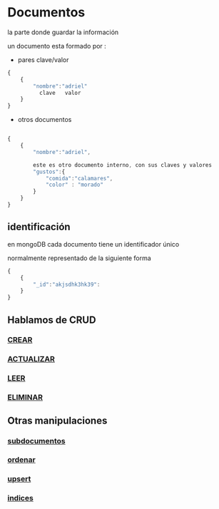 # Documentos
la parte donde guardar la información

un documento esta formado por : 

- pares clave/valor
```javascript
{
	{
		"nombre":"adriel"
		  clave   valor
	}
}
```

- otros documentos
```JavaScript

{
	{
		"nombre":"adriel",

		este es otro documento interno, con sus claves y valores
		"gustos":{
			"comida":"calamares",
			"color" : "morado"
		}
	}
}

```

## identificación
en mongoDB cada documento tiene un identificador único

normalmente representado de la siguiente forma

```javascript
{
	{
		"_id":"akjsdhk3hk39":
	}
}
```

## Hablamos de CRUD

### [CREAR](./crearDocumentos.md)
### [ACTUALIZAR](./actualizarDocumentos.md)
### [LEER](./leerDocumentos.md)
### [ELIMINAR](./eliminarDocumentos.md)

## Otras manipulaciones

### [subdocumentos](./subDocuments.md)
### [ordenar](./OrdenarYAcotar.md)
### [upsert](./updatinData.md)
### [indices](./indices.md)



